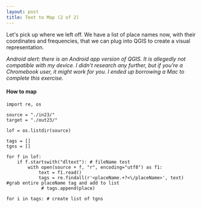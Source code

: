 ```yaml
---
layout: post
title: Text to Map (2 of 2)
---
```


Let's pick up where we left off. We have a list of place names now, with their coordinates and frequencies, that we can plug into QGIS to create a visual representation.

_Android alert: there is an Android app version of QGIS. It is allegedly not compatible with my device. I didn't research any further, but if you're a Chromebook user, it might work for you. I ended up borrowing a Mac to complete this exercise._

  
#### How to map    
```
import re, os

source = "./in23/"
target = "./out23/"

lof = os.listdir(source)

tags = []
tgns = []

for f in lof:
    if f.startswith("dltext"): # fileName test        
        with open(source + f, "r", encoding="utf8") as f1:
            text = f1.read()
            tags = re.findall(r'<placeName.+?<\/placeName>', text) #grab entire placeName tag and add to list
             # tags.append(place)

for i in tags: # create list of tgns
